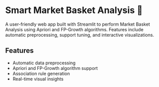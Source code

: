 # Smart Market Basket Analysis 🛒

A user-friendly web app built with Streamlit to perform Market Basket Analysis using Apriori and FP-Growth algorithms. Features include automatic preprocessing, support tuning, and interactive visualizations.

## Features
- Automatic data preprocessing
- Apriori and FP-Growth algorithm support
- Association rule generation
- Real-time visual insights
